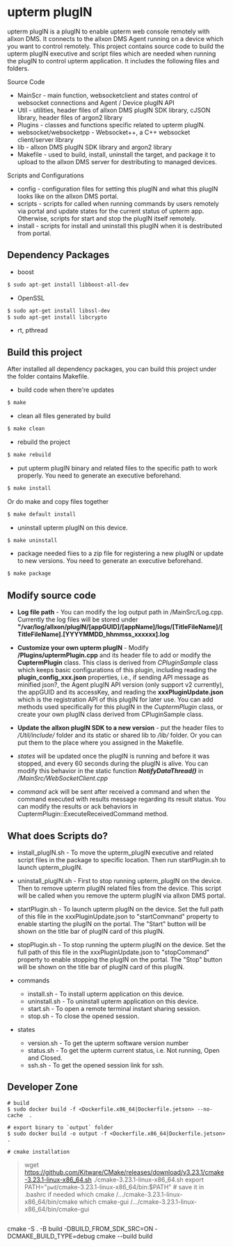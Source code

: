 # upterm plugIN

upterm plugIN is a plugIN to enable upterm web console remotely with allxon DMS. It connects to the allxon DMS Agent running on a device which you want to control remotely.
This project contains source code to build the upterm plugIN executive and script files which are needed when running the plugIN to control upterm application. It includes the following files and folders.

Source Code
- MainScr - main function, websocketclient and states control of websocket connections and Agent / Device plugIN API
- Util - utilities, header files of allxon DMS plugIN SDK library, cJSON library, header files of argon2 library
- Plugins - classes and functions specific related to upterm plugIN.
- websocket/websocketpp - Websocket++, a C++ websocket client/server library
- lib - allxon DMS plugIN SDK library and argon2 library
- Makefile -  used to build, install, uninstall the target, and package it to upload to the allxon DMS server for destributing to managed devices.

Scripts and Configurations
- config - configuration files for setting this plugIN and what this plugIN looks like on the allxon DMS portal.
- scripts - scripts for called when running commands by users remotely via portal and update states for the current status of upterm app. Otherwise, scripts for start and stop the plugIN itself remotely.
- install - scripts for install and uninstall this plugIN when it is destributed from portal.

## Dependency Packages

- boost
 ```bash
 $ sudo apt-get install libboost-all-dev
 ```
- OpenSSL
 ```bash
 $ sudo apt-get install libssl-dev
 $ sudo apt-get install libcrypto
 ```
- rt, pthread

## Build this project

After installed all dependency packages, you can build this project under the folder contains Makefile.
- build code when there're updates
 ```bash
 $ make 
 ```

- clean all files generated by build
 ```bash
 $ make clean 
 ```

- rebuild the project
 ```bash
 $ make rebuild 
 ```

- put upterm plugIN binary and related files to the specific path to work properly. You need to generate an executive beforehand.
 ```bash
 $ make install
 ```
  Or do make and copy files together
 ```bash
 $ make default install
 ```

- uninstall upterm plugIN on this device.
 ```bash
 $ make uninstall
 ```

- package needed fiies to a zip file for registering a new plugIN or update to new versions. You need to generate an executive beforehand.
 ```bash
 $ make package
 ```

## Modify source code

- **Log file path** - You can modify the log output path in /MainSrc/Log.cpp. Currently the log files will be stored under **"/var/log/allxon/plugIN/[appGUID]/[appName]/logs/[TitleFileName]/[TitleFileName].[YYYYMMDD_hhmmss_xxxxxx].log**

- **Customize your own upterm plugIN** - Modify **/Plugins/uptermPlugin.cpp** and its header file to add or modify the **CuptermPlugin** class. This class is derived from _CPluginSample_ class which keeps basic configurations of this plugin, including reading the **plugin_config_xxx.json** properties, i.e., if sending API message as minified json?, the Agent plugIN API version (only support v2 currently), the appGUID and its accessKey, and reading the **xxxPluginUpdate.json** which is the registration API of this plugIN for later use. You can add methods used specifically for this plugIN in the _CuptermPlugin_ class, or create your own plugIN class derived from CPluginSample class.

- **Update the allxon plugIN SDK to a new version** - put the header files to _/Util/include/_ folder and its static or shared lib to _/lib/_ folder. Or you can put them to the place where you assigned in the Makefile.

- _states_ will be updated once the plugIN is running and before it was stopped, and every 60 seconds during the plugIN is alive. You can modify this behavior in the static function **_NotifyDataThread()_** in _/MainSrc/WebSocketClient.cpp_

- _command_ ack will be sent after received a command and when the command executed with results message regarding its result status. You can modify the results or ack behaviors in CuptermPlugin::ExecuteReceivedCommand method.

## What does Scripts do?

- install_plugIN.sh - To move the upterm_plugIN executive and related script files in the package to specific location. Then run startPlugin.sh to launch upterm_plugIN.

- uninstall_plugIN.sh - First to stop running upterm_plugIN on the device. Then to remove upterm plugIN related files from the device. This script will be called when you remove the upterm plugIN via allxon DMS portal.

- startPlugin.sh - To launch upterm plugIN on the device. Set the full path of this file in the xxxPluginUpdate.json to "startCommand" property to enable starting the plugIN on the portal. The "Start" button will be shown on the title bar of plugIN card of this plugIN.

- stopPlugin.sh - To stop running the upterm plugIN on the device. Set the full path of this file in the xxxPluginUpdate.json to "stopCommand" property to enable stopping the plugIN on the portal. The "Stop" button will be shown on the title bar of plugIN card of this plugIN.

- commands
    * install.sh - To install upterm application on this device.
    * uninstall.sh - To uninstall upterm application on this device.
    * start.sh - To open a remote terminal instant sharing session.
    * stop.sh - To close the opened session.

- states
    * version.sh - To get the upterm software version number
    * status.sh - To get the upterm current status, i.e. Not running, Open and Closed.
    * ssh.sh - To get the opened session link for ssh.

## Developer Zone
```
# build 
$ sudo docker build -f <Dockerfile.x86_64|Dockerfile.jetson> --no-cache  .

# export binary to `output` folder
$ sudo docker build -o output -f <Dockerfile.x86_64|Dockerfile.jetson> .
```

```
# cmake installation
```
> wget https://github.com/Kitware/CMake/releases/download/v3.23.1/cmake-3.23.1-linux-x86_64.sh
> ./cmake-3.23.1-linux-x86_64.sh
> export PATH="`pwd`/cmake-3.23.1-linux-x86_64/bin:$PATH" # save it in .bashrc if needed
> which cmake
/.../cmake-3.23.1-linux-x86_64/bin/cmake
> which cmake-gui
/.../cmake-3.23.1-linux-x86_64/bin/cmake-gui
```

```
cmake -S . -B build -DBUILD_FROM_SDK_SRC=ON -DCMAKE_BUILD_TYPE=debug
cmake --build build 
```

